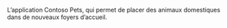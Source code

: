  L’application Contoso Pets, 
 qui permet de placer des animaux domestiques dans de nouveaux foyers d’accueil.
